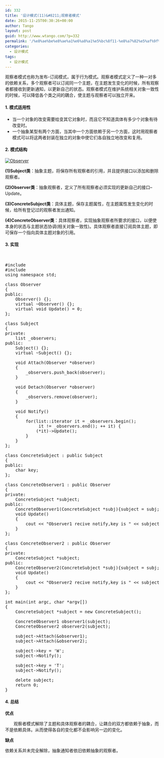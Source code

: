 ```yaml
---
id: 332
title: '设计模式(11)&#8211;观察者模式'
date: 2015-11-25T00:30:26+00:00
author: Tango
layout: post
guid: http://www.wtango.com/?p=332
permalink: '/%e8%ae%be%e8%ae%a1%e6%a8%a1%e5%bc%8f11-%e8%a7%82%e5%af%9f%e8%80%85%e6%a8%a1%e5%bc%8f/'
categories:
  - 设计模式
tags:
  - 设计模式
---
```

观察者模式也称为发布-订阅模式，属于行为模式。观察者模式定义了一种一对多的依赖关系，多个观察者可以订阅同一个主题，在主题发生变化的时候，所有观察者都接收到更新通知，以更新自己的状态。观察者模式在维护系统相关对象一致性的时候，可以降低各个类之间的耦合，使主题与观察者可以独立开来。
  
<!--more-->

#### 1. 模式适用性

  * 当一个对象的改变需要给变其它对象时，而且它不知道具体有多少个对象有待改变时。
  * 一个抽象某型有两个方面，当其中一个方面依赖于另一个方面，这时用观察者模式可以将这两者封装在独立的对象中使它们各自独立地改变和复用。

#### 2. 模式结构

[<img class="aligncenter size-full wp-image-333" src="../wp-content/uploads/2015/11/Observer.png" alt="Observer" width="808" height="538" srcset="../wp-content/uploads/2015/11/Observer.png 808w, ../wp-content/uploads/2015/11/Observer-300x200.png 300w" sizes="(max-width: 808px) 100vw, 808px" />](../wp-content/uploads/2015/11/Observer.png)

**(1)Subject类**：抽象主题，将保存所有观察者的引用，并且提供接口以添加和删除观察者。

**(2)Observer类**：抽象观察者，定义了所有观察者必须实现的更新自己的接口&#8211;Update。

**(3)ConcreteSubject类**：具体主题，保存主题属性，在主题属性发生变化的时候，给所有登记过的观察者发出通知。

**(4)ConcreteObserver类**：具体观察者，实现抽象观察者所要求的接口，以便使本身的状态与主题状态协调(相关对象一致性)。具体观察者直接订阅具体主题，即可保存一个指向具体主题对象的引用。

#### 3. 实现

&nbsp;

<pre class="brush: cpp; title: ; notranslate" title="">#include <iostream>
#include <list>
using namespace std;

class Observer
{
public:
	Observer() {};
	virtual ~Observer() {};
	virtual void Update() = 0;
};

class Subject
{
private:
	list<Observer*> _observers;
public:
	Subject() {};
	virtual ~Subject() {};

	void Attach(Observer *observer)
	{
		_observers.push_back(observer);
	}

	void Detach(Observer *observer)
	{
		_observers.remove(observer);
	}

	void Notify()
	{
		for(list<Observer*>::iterator it = _observers.begin();
			 it != _observers.end(); ++ it) {
			(*it)->Update();
		}
	}
};

class ConcreteSubject : public Subject
{
public:
	char key;
};

class ConcreteObserver1 : public Observer
{
private:
	ConcreteSubject *subject;
public:
	ConcreteObserver1(ConcreteSubject *subj){subject = subj;};
	void Update()
	{
		cout << "Observer1 recive notify,key is " << subject->key << endl;
	}
};

class ConcreteObserver2 : public Observer
{
private:
	ConcreteSubject *subject;
public:
	ConcreteObserver2(ConcreteSubject *subj){subject = subj;};
	void Update()
	{
		cout << "Observer2 recive notify,key is " << subject->key << endl;
	}
};

int main(int argc, char *argv[])
{
	ConcreteSubject *subject = new ConcreteSubject();

	ConcreteObserver1 observer1(subject);
	ConcreteObserver2 observer2(subject);

	subject->Attach(&observer1);
	subject->Attach(&observer2);

	subject->key = 'W';
	subject->Notify();

	subject->key = 'T';
	subject->Notify();

	delete subject;
	return 0;
}
</pre>

#### 4. 总结

**优点**
  
　　观察者模式解除了主题和具体观察者的耦合，让耦合的双方都依赖于抽象，而不是依赖具体。从而使得各自的变化都不会影响另一边的变化。

**缺点**
     
依赖关系并未完全解除，抽象通知者依旧依赖抽象的观察者。